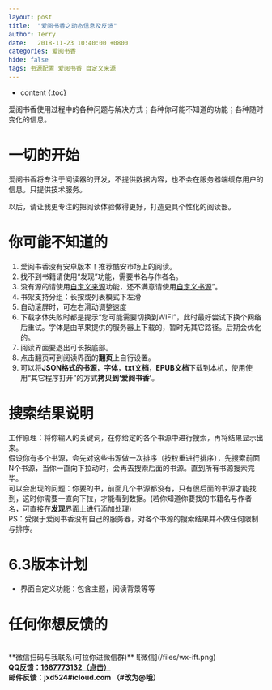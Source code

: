 ```yaml
---
layout: post
title:  "爱阅书香之动态信息及反馈"
author: Terry
date:   2018-11-23 10:40:00 +0800
categories: 爱阅书香
hide: false
tags: 书源配置 爱阅书香 自定义来源
---
```

 
* content
{:toc}


爱阅书香使用过程中的各种问题与解决方式；各种你可能不知道的功能；各种随时变化的信息。





# 一切的开始

爱阅书香将专注于阅读器的开发，不提供数据内容，也不会在服务器端缓存用户的信息。只提供技术服务。

以后，请让我更专注的把阅读体验做得更好，打造更具个性化的阅读器。


# 你可能不知道的
1. 爱阅书香没有安卓版本！推荐酷安市场上的阅读。
2. 找不到书籍请使用“发现”功能，需要书名与作者名。
3. 没有源的请使用[自定义来源](/2018/02/23/sourceConfigs/)功能，还不满意请使用[自定义书源](/2018/11/14/bookConfigs/)”。
4. 书架支持分组：长按或列表模式下左滑
5. 自动滚屏时，可左右滑动调整速度
6. 下载字体失败时都是提示“您可能需要切换到WIFI”，此时最好尝试下换个网络后重试。字体是由苹果提供的服务器上下载的，暂时无其它路径。后期会优化的。
7. 阅读界面要退出可长按底部。
8. 点击翻页可到阅读界面的**翻页**上自行设置。
9. 可以将**JSON格式的书源**，**字体**，**txt文档**，**EPUB文档**下载到本机，使用使用“其它程序打开”的方式**拷贝到‘爱阅书香’**。

# 搜索结果说明
工作原理：将你输入的关键词，在你给定的各个书源中进行搜索，再将结果显示出来。
<br>
假设你有多个书源，会先对这些书源做一次排序（按权重进行排序），先搜索前面N个书源，当你一直向下拉动时，会再去搜索后面的书源。直到所有书源搜索完毕。
<br>
可以会出现的问题：你要的书，前面几个书源都没有，只有很后面的书源才能找到，这时你需要一直向下拉，才能看到数据。(若你知道你要找的书籍名与作者名，可直接在**发现**界面上进行添加处理)
<br>
PS：受限于爱阅书香没有自己的服务器，对各个书源的搜索结果并不做任何限制与排序。


# 6.3版本计划
* 界面自定义功能：包含主题，阅读背景等等


# 任何你想反馈的
<br>
**微信扫码与我联系(可拉你进微信群)** ![微信](/files/wx-ift.png)
<br>
<strong>QQ反馈：<a href="mqq://im/chat?chat_type=wpa&uin=1687773132&version=1&src_type=web">1687773132（点击）</a></strong> 
<br>
<strong>邮件反馈：jxd524#icloud.com （#改为@哦）</strong> 
<br>
<br>

